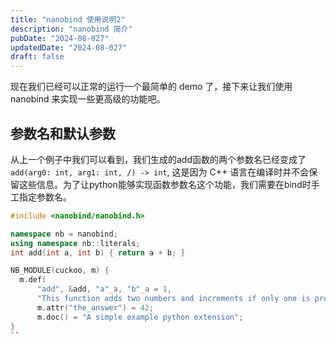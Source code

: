```yaml
---
title: "nanobind 使用说明2"
description: "nanobind 简介"
pubDate: "2024-08-027"
updatedDate: "2024-08-027"
draft: false
---
```


现在我们已经可以正常的运行一个最简单的 demo 了，接下来让我们使用 nanobind 来实现一些更高级的功能吧。

## 参数名和默认参数

从上一个例子中我们可以看到，我们生成的add函数的两个参数名已经变成了 `add(arg0: int, arg1: int, /) -> int`, 这是因为 C++ 语言在编译时并不会保留这些信息。为了让python能够实现函数参数名这个功能，我们需要在bind时手工指定参数名。

```cpp
#include <nanobind/nanobind.h>

namespace nb = nanobind;
using namespace nb::literals;
int add(int a, int b) { return a + b; }

NB_MODULE(cuckoo, m) {
  m.def(
      "add", &add, "a"_a, "b"_a = 1,
      "This function adds two numbers and increments if only one is provided.");
      m.attr("the_answer") = 42;
      m.doc() = "A simple example python extension";
}
``
```
